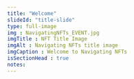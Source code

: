 ```yaml
---
title: "Welcome"
slideId: "title-slide"
type: full-image
img : NavigatingNFTs_EVENT.jpg
imgTitle : NFT Title Image
imgAlt : Navigating NFTs title image
imgCaption : Welcome to Navigating NFTs
isSectionHead : true
notes: 
---
```

